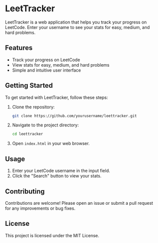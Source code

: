 # LeetTracker

LeetTracker is a web application that helps you track your progress on LeetCode. Enter your username to see your stats for easy, medium, and hard problems.

## Features

- Track your progress on LeetCode
- View stats for easy, medium, and hard problems
- Simple and intuitive user interface

## Getting Started

To get started with LeetTracker, follow these steps:

1. Clone the repository:
   ```bash
   git clone https://github.com/yourusername/leettracker.git
   ```
2. Navigate to the project directory:
   ```bash
   cd leettracker
   ```
3. Open `index.html` in your web browser.

## Usage

1. Enter your LeetCode username in the input field.
2. Click the "Search" button to view your stats.

## Contributing

Contributions are welcome! Please open an issue or submit a pull request for any improvements or bug fixes.

## License

This project is licensed under the MIT License.
